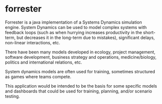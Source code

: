 # forrester
Forrester is a java implementation of a Systems Dynamics simulation engine. System Dynamics can be used to model complex systems with feedback loops (such as when hurrying increases productivity in the short-term, but decreases it in the long-term due to mistakes), significant delays, non-linear interactions, etc. 

There have been many models developed in ecology, project management, software development, business strategy and operations, medicine/biology, politics and international relations, etc.

System dynamics models are often used for training, sometimes structured as games where teams compete.

This application would be intended to be the basis for some specific models and dashboards that could be used for training, planning, and/or scenario testing.
